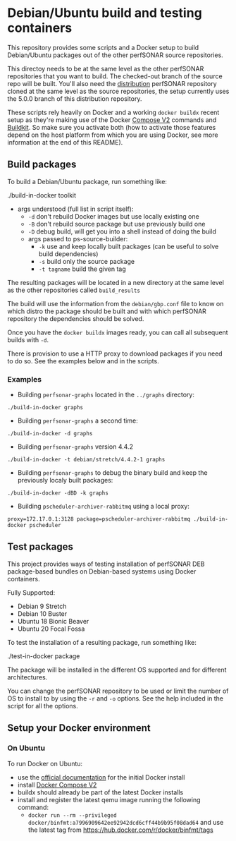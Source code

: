 # Debian/Ubuntu build and testing containers
This repository provides some scripts and a Docker setup to build Debian/Ubuntu packages out of the other perfSONAR source repositories.

This directoy needs to be at the same level as the other perfSONAR repositories that you want to build. The checked-out branch of the source repo will be built.  You'll also need the [distribution](https://github.com/perfsonar/distribution/) perfSONAR repository cloned at the same level as the source repositories, the setup currently uses the 5.0.0 branch of this distribution repository.

These scripts rely heavily on Docker and a working `docker buildx` recent setup as they're making use of the Docker [Compose V2](https://docs.docker.com/compose/cli-command/) commands and [Buildkit](https://docs.docker.com/develop/develop-images/build_enhancements/).  So make sure you activate both (how to activate those features depend on the host platform from which you are using Docker, see more information at the end of this README).

## Build packages
To build a Debian/Ubuntu package, run something like:

./build-in-docker toolkit

* args understood (full list in script itself):
  * `-d` don't rebuild Docker images but use locally existing one
  * `-B` don't rebuild source package but use previously build one
  * `-D` debug build, will get you into a shell instead of doing the build
  * args passed to ps-source-builder:
    * `-k` use and keep locally built packages (can be useful to solve build dependencies)
    * `-s` build only the source package
    * `-t tagname` build the given tag

The resulting packages will be located in a new directory at the same level as the other repositories called `build_results`

The build will use the information from the `debian/gbp.conf` file to know on which distro the package should be built and with which perfSONAR repository the dependencies should be solved.

Once you have the `docker buildx` images ready, you can call all subsequent builds with `-d`.

There is provision to use a HTTP proxy to download packages if you need to do so.  See the examples below and in the scripts.

### Examples

* Building `perfsonar-graphs` located in the `../graphs` directory:
```
./build-in-docker graphs
```
* Building `perfsonar-graphs` a second time:
```
./build-in-docker -d graphs
```
* Building `perfsonar-graphs` version 4.4.2
```
./build-in-docker -t debian/stretch/4.4.2-1 graphs
```
* Building `perfsonar-graphs` to debug the binary build and keep the previously localy built packages:
```
./build-in-docker -dBD -k graphs
```
* Building `pscheduler-archiver-rabbitmq` using a local proxy:
```
proxy=172.17.0.1:3128 package=pscheduler-archiver-rabbitmq ./build-in-docker pscheduler
```

## Test packages
This project provides ways of testing installation of perfSONAR DEB package-based bundles on Debian-based systems using Docker containers.

Fully Supported:
 * Debian 9 Stretch
 * Debian 10 Buster
 * Ubuntu 18 Bionic Beaver
 * Ubuntu 20 Focal Fossa

To test the installation of a resulting package, run something like:

./test-in-docker package

The package will be installed in the different OS supported and for different architectures.

You can change the perfSONAR repository to be used or limit the number of OS to install to by using the `-r` and `-o` options.  See the help included in the script for all the options.

## Setup your Docker environment

### On Ubuntu
To run Docker on Ubuntu:
 * use the [official documentation](https://docs.docker.com/engine/install/ubuntu/) for the initial Docker install
 * install [Docker Compose V2](https://docs.docker.com/compose/cli-command/#install-on-linux)
 * buildx should already be part of the latest Docker installs
 * install and register the latest qemu image running the following command:
   * `docker run --rm --privileged docker/binfmt:a7996909642ee92942dcd6cff44b9b95f08dad64` and use the latest tag from https://hub.docker.com/r/docker/binfmt/tags

